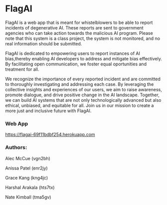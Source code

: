 # FlagAI

FlagAI is a web app that is meant for whistelblowers to be able to report incidents of degenerative AI. These reports are sent to government agencies who can take action towards the malicious AI program. Please note that this system is a class project, the system is not monitored, and no real information should be submitted.

FlagAI is dedicated to empowering users to report instances of AI bias,thereby enabling AI developers to address and mitigate bias effectively. By facilitating open communication, we foster equal oportunities and treatment for all.

We recognize the importance of every reported incident and are committed to thoroughly investigating and addressing each case. By leveraging the collective insights and experiences of our users, we aim to raise awareness, promote dialogue, and drive positive change in the AI landscape. Together, we can build AI systems that are not only technologically advanced but also ethical, unbiased, and equitable for all. Join us in our mission to create a more just and inclusive future with FlagAI.

### Web App
https://flagai-69f11bdbf254.herokuapp.com

### Authors:
Alec McCue (vgn2bh)

Anissa Patel (enr2jy)

Grace Kang (kng4jc)

Harshal Arakala (hts7tx)

Nate Kimball (tma5gv)